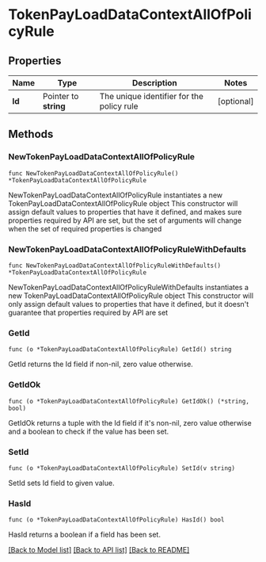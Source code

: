 # TokenPayLoadDataContextAllOfPolicyRule

## Properties

Name | Type | Description | Notes
------------ | ------------- | ------------- | -------------
**Id** | Pointer to **string** | The unique identifier for the policy rule | [optional] 

## Methods

### NewTokenPayLoadDataContextAllOfPolicyRule

`func NewTokenPayLoadDataContextAllOfPolicyRule() *TokenPayLoadDataContextAllOfPolicyRule`

NewTokenPayLoadDataContextAllOfPolicyRule instantiates a new TokenPayLoadDataContextAllOfPolicyRule object
This constructor will assign default values to properties that have it defined,
and makes sure properties required by API are set, but the set of arguments
will change when the set of required properties is changed

### NewTokenPayLoadDataContextAllOfPolicyRuleWithDefaults

`func NewTokenPayLoadDataContextAllOfPolicyRuleWithDefaults() *TokenPayLoadDataContextAllOfPolicyRule`

NewTokenPayLoadDataContextAllOfPolicyRuleWithDefaults instantiates a new TokenPayLoadDataContextAllOfPolicyRule object
This constructor will only assign default values to properties that have it defined,
but it doesn't guarantee that properties required by API are set

### GetId

`func (o *TokenPayLoadDataContextAllOfPolicyRule) GetId() string`

GetId returns the Id field if non-nil, zero value otherwise.

### GetIdOk

`func (o *TokenPayLoadDataContextAllOfPolicyRule) GetIdOk() (*string, bool)`

GetIdOk returns a tuple with the Id field if it's non-nil, zero value otherwise
and a boolean to check if the value has been set.

### SetId

`func (o *TokenPayLoadDataContextAllOfPolicyRule) SetId(v string)`

SetId sets Id field to given value.

### HasId

`func (o *TokenPayLoadDataContextAllOfPolicyRule) HasId() bool`

HasId returns a boolean if a field has been set.


[[Back to Model list]](../README.md#documentation-for-models) [[Back to API list]](../README.md#documentation-for-api-endpoints) [[Back to README]](../README.md)


